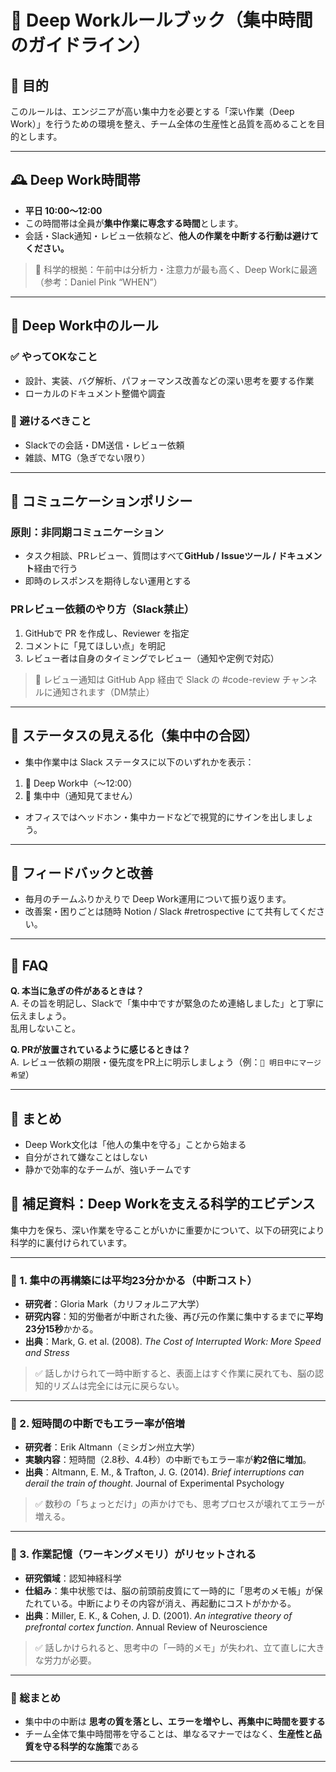 # 🧠 Deep Workルールブック（集中時間のガイドライン）

## 🎯 目的

このルールは、エンジニアが高い集中力を必要とする「深い作業（Deep Work）」を行うための環境を整え、チーム全体の生産性と品質を高めることを目的とします。

---

## 🕰 Deep Work時間帯

- **平日 10:00〜12:00**
- この時間帯は全員が**集中作業に専念する時間**とします。
- 会話・Slack通知・レビュー依頼など、**他人の作業を中断する行動は避けてください。**

> 🧠 科学的根拠：午前中は分析力・注意力が最も高く、Deep Workに最適（参考：Daniel Pink “WHEN”）

---

## 🧱 Deep Work中のルール

### ✅ やってOKなこと

- 設計、実装、バグ解析、パフォーマンス改善などの深い思考を要する作業
- ローカルのドキュメント整備や調査

### 🚫 避けるべきこと

- Slackでの会話・DM送信・レビュー依頼
- 雑談、MTG（急ぎでない限り）

---

## 💬 コミュニケーションポリシー

### 原則：**非同期コミュニケーション**

- タスク相談、PRレビュー、質問はすべて**GitHub / Issueツール / ドキュメント**経由で行う
- 即時のレスポンスを期待しない運用とする

### PRレビュー依頼のやり方（Slack禁止）

1. GitHubで PR を作成し、Reviewer を指定
2. コメントに「見てほしい点」を明記
3. レビュー者は自身のタイミングでレビュー（通知や定例で対応）

> 🔔 レビュー通知は GitHub App 経由で Slack の #code-review チャンネルに通知されます（DM禁止）

---

## 🧘 ステータスの見える化（集中中の合図）

- 集中作業中は Slack ステータスに以下のいずれかを表示：

1. 🧠 Deep Work中（〜12:00）
1. 🙅 集中中（通知見てません）

- オフィスではヘッドホン・集中カードなどで視覚的にサインを出しましょう。

---

## 🔁 フィードバックと改善

- 毎月のチームふりかえりで Deep Work運用について振り返ります。
- 改善案・困りごとは随時 Notion / Slack #retrospective にて共有してください。

---

## 📌 FAQ

**Q. 本当に急ぎの件があるときは？**  
A. その旨を明記し、Slackで「集中中ですが緊急のため連絡しました」と丁寧に伝えましょう。  
乱用しないこと。

**Q. PRが放置されているように感じるときは？**  
A. レビュー依頼の期限・優先度をPR上に明示しましょう（例：`🚨 明日中にマージ希望`）

---

## 🏁 まとめ

- Deep Work文化は「他人の集中を守る」ことから始まる
- 自分がされて嫌なことはしない
- 静かで効率的なチームが、強いチームです

## 📑 補足資料：Deep Workを支える科学的エビデンス

集中力を保ち、深い作業を守ることがいかに重要かについて、以下の研究により科学的に裏付けられています。

---

### 🔬 1. 集中の再構築には平均23分かかる（中断コスト）

- **研究者**：Gloria Mark（カリフォルニア大学）
- **研究内容**：知的労働者が中断された後、再び元の作業に集中するまでに**平均23分15秒**かかる。
- **出典**：Mark, G. et al. (2008). _The Cost of Interrupted Work: More Speed and Stress_

> ✅ 話しかけられて一時中断すると、表面上はすぐ作業に戻れても、脳の認知的リズムは完全には元に戻らない。

---

### 🔬 2. 短時間の中断でもエラー率が倍増

- **研究者**：Erik Altmann（ミシガン州立大学）
- **実験内容**：短時間（2.8秒、4.4秒）の中断でもエラー率が**約2倍に増加**。
- **出典**：Altmann, E. M., & Trafton, J. G. (2014). _Brief interruptions can derail the train of thought_. Journal of Experimental Psychology

> ✅ 数秒の「ちょっとだけ」の声かけでも、思考プロセスが壊れてエラーが増える。

---

### 🔬 3. 作業記憶（ワーキングメモリ）がリセットされる

- **研究領域**：認知神経科学
- **仕組み**：集中状態では、脳の前頭前皮質にて一時的に「思考のメモ帳」が保たれている。中断によりその内容が消え、再起動にコストがかかる。
- **出典**：Miller, E. K., & Cohen, J. D. (2001). _An integrative theory of prefrontal cortex function_. Annual Review of Neuroscience

> ✅ 話しかけられると、思考中の「一時的メモ」が失われ、立て直しに大きな労力が必要。

---

### 🧠 総まとめ

- 集中中の中断は **思考の質を落とし、エラーを増やし、再集中に時間を要する**
- チーム全体で集中時間帯を守ることは、単なるマナーではなく、**生産性と品質を守る科学的な施策**である

---
